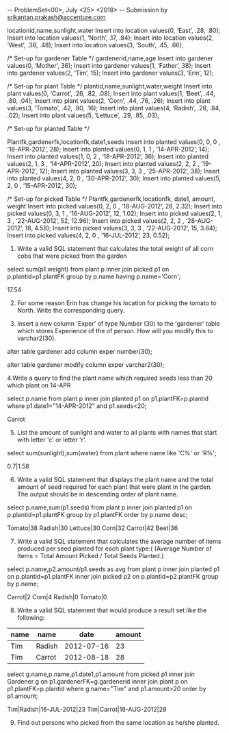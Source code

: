 -- ProblemSet<00>, July <25> <2018> -- Submission by srikantan.prakash@accenture.com

locationid,name,sunlight,water
Insert into location values(0, ‘East’, .28, .80); 
Insert into location values(1, ‘North’, .17, .84); 
Insert into location values(2, ‘West’, .38, .48); 
Insert into location values(3, ‘South’, .45, .66); 

/* Set-up for gardener Table */
gardenerid,name,age
Insert into gardener values(0, ‘Mother’, 36); 
Insert into gardener values(1, ‘Father’, 38); 
Insert into gardener values(2, ‘Tim’, 15); 
Insert into gardener values(3, ‘Erin’, 12); 

/* Set-up for plant Table */
plantid,name,sunlight,water,weight
Insert into plant values(0, ‘Carrot’, .26, .82, .08); 
Insert into plant values(1, ‘Beet’, .44, .80, .04); 
Insert into plant values(2, ‘Corn’, .44, .76, .26); 
Insert into plant values(3, ‘Tomato’, .42, .80, .16); 
Insert into plant values(4, ‘Radish’, .28, .84, .02); 
Insert into plant values(5, ‘Lettuce’, .29, .85, .03); 

/* Set-up for planted Table */

Plantfk,gardenerfk,locationfk,date1,seeds
Insert into planted values(0, 0, 0 , ‘18-APR-2012’, 28); 
Insert into planted values(0, 1, 1 , ‘14-APR-2012’, 14); 
Insert into planted values(1, 0, 2 , ‘18-APR-2012’, 36); 
Insert into planted values(2, 1, 3 , ‘14-APR-2012’, 20); 
Insert into planted values(2, 2, 2 , ‘19-APR-2012’, 12); 
Insert into planted values(3, 3, 3 , ‘25-APR-2012’, 38); 
Insert into planted values(4, 2, 0 , ‘30-APR-2012’, 30); 
Insert into planted values(5, 2, 0 , ‘15-APR-2012’, 30); 

/* Set-up for picked Table */
			Plantfk,gardenerfk,locationfk,			date1,			amount, 	weight
Insert into picked values(0, 		2, 		0 , 		‘18-AUG-2012’, 		28, 		2.32); 
Insert into picked values(0, 		3, 		1 , 		‘16-AUG-2012’, 		12, 		1.02); 
Insert into picked values(2, 1, 3 , ‘22-AUG-2012’, 52, 12.96); 
Insert into picked values(2, 2, 2 , ‘28-AUG-2012’, 18, 4.58); 
Insert into picked values(3, 3, 3 , ‘22-AUG-2012’, 15, 3.84); 
Insert into picked values(4, 2, 0 , ‘16-JUL-2012’, 23, 0.52); 

1. Write a valid SQL statement that calculates the total weight of all corn cobs that were picked from the garden

select sum(p1.weight) from plant p inner join picked p1 on p.plantid=p1.plantFK group by p.name having p.name='Corn';

17.54

2. For some reason Erin has change his location for picking the tomato to North. Write the corresponding query.



3. Insert a new column 'Exper' of type Number (30) to the 'gardener' table which stores Experience of the of person. How will you modify this to varchar2(30).

alter table gardener add column exper number(30);

alter table gardener modify column exper varchar2(30);

4.Write a query to find the plant name which required seeds less than 20 which plant on 14-APR

select p.name from plant p inner join planted p1 on p1.plantFK=p.plantid where p1.date1="14-APR-2012" and p1.seeds<20;

Carrot

5. List the amount of sunlight and water to all plants with names that start with letter 'c' or letter 'r'.

select sum(sunlight),sum(water) from plant where name like 'C%' or 'R%';

0.7|1.58

6. Write a valid SQL statement that displays the plant name and the total amount of seed required for each plant that were plant in the garden. The output should be in descending order of plant name.

select p.name,sum(p1.seeds) from plant p inner join planted p1 on p.plantid=p1.plantFK group by p1.plantFK order by p.name desc;

Tomato|38
Radish|30
Lettuce|30
Corn|32
Carrot|42
Beet|36

7. Write a valid SQL statement that calculates the average number of items produced per seed planted for each plant type:( (Average Number of Items = Total Amount Picked / Total Seeds Planted.)

select p.name,p2.amount/p1.seeds as avg from plant p inner join planted p1 on p.plantid=p1.plantFK inner join picked p2 on p.plantid=p2.plantFK group by p.name;

Carrot|2
Corn|4
Radish|0
Tomato|0

8. Write a valid SQL statement that would produce a result set like the following:

 name |  name  |    date    | amount 
------|--------|------------|-------- 
 Tim  | Radish | 2012-07-16 |     23 
 Tim  | Carrot | 2012-08-18 |     28 

select g.name,p.name,p1.date1,p1.amount from picked p1 inner join Gardener g on p1.gardenerFK=g.gardenerid inner join plant p on p1.plantFK=p.plantid where g.name="Tim" and p1.amount>20 order by p1.amount;

Tim|Radish|16-JUL-2012|23
Tim|Carrot|18-AUG-2012|28

9. Find out persons who picked from the same location as he/she planted.

